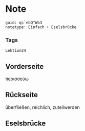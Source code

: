 # Note
```
guid: qs`ebQ^Wb3
notetype: Einfach + Eselsbrücke
```

### Tags
```
Lektion24
```

## Vorderseite
περισσεύω

## Rückseite
überfließen, reichlich, zuteilwerden

## Eselsbrücke

